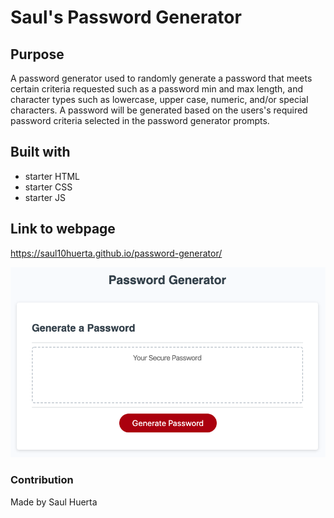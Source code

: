 # Saul's Password Generator

## Purpose
A password generator used to randomly generate a password that meets certain criteria requested such as a password min and max length, and character types such as lowercase, upper case, numeric, and/or special characters. A password will be generated based on the users's required password criteria selected in the password generator prompts.

## Built with
* starter HTML
* starter CSS
* starter JS

## Link to webpage
https://saul10huerta.github.io/password-generator/

![](html-password-gen.png)

### Contribution
Made by Saul Huerta